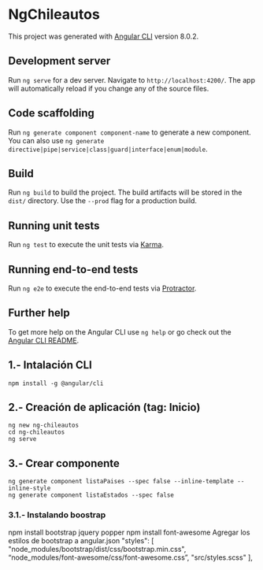 
# NgChileautos

This project was generated with [Angular CLI](https://github.com/angular/angular-cli) version 8.0.2.

## Development server

Run `ng serve` for a dev server. Navigate to `http://localhost:4200/`. The app will automatically reload if you change any of the source files.

## Code scaffolding

Run `ng generate component component-name` to generate a new component. You can also use `ng generate directive|pipe|service|class|guard|interface|enum|module`.

## Build

Run `ng build` to build the project. The build artifacts will be stored in the `dist/` directory. Use the `--prod` flag for a production build.

## Running unit tests

Run `ng test` to execute the unit tests via [Karma](https://karma-runner.github.io).

## Running end-to-end tests

Run `ng e2e` to execute the end-to-end tests via [Protractor](http://www.protractortest.org/).

## Further help

To get more help on the Angular CLI use `ng help` or go check out the [Angular CLI README](https://github.com/angular/angular-cli/blob/master/README.md).




## 1.- Intalación CLI 
	npm install -g @angular/cli

## 2.- Creación de aplicación (tag: Inicio)
	ng new ng-chileautos
	cd ng-chileautos
	ng serve

## 3.- Crear componente
	ng generate component listaPaises --spec false --inline-template --inline-style
	ng generate component listaEstados --spec false

### 3.1.- Instalando boostrap
  npm install bootstrap jquery popper
  npm install font-awesome
  Agregar los estilos de bootstrap a angular.json
            "styles": [
              "node_modules/bootstrap/dist/css/bootstrap.min.css",
              “node_modules/font-awesome/css/font-awesome.css”,
              "src/styles.scss"
            ],
